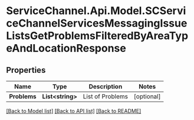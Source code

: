 # ServiceChannel.Api.Model.SCServiceChannelServicesMessagingIssueListsGetProblemsFilteredByAreaTypeAndLocationResponse

## Properties

Name | Type | Description | Notes
------------ | ------------- | ------------- | -------------
**Problems** | **List&lt;string&gt;** | List of Problems | [optional] 

[[Back to Model list]](../README.md#documentation-for-models) [[Back to API list]](../README.md#documentation-for-api-endpoints) [[Back to README]](../README.md)

